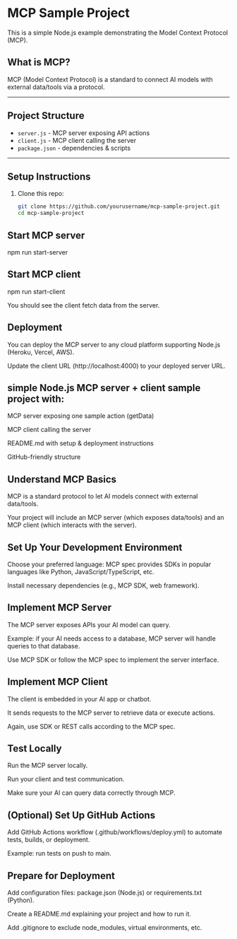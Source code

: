# MCP Sample Project

This is a simple Node.js example demonstrating the Model Context Protocol (MCP).

## What is MCP?

MCP (Model Context Protocol) is a standard to connect AI models with external data/tools via a protocol.

---

## Project Structure

- `server.js` - MCP server exposing API actions
- `client.js` - MCP client calling the server
- `package.json` - dependencies & scripts

---

## Setup Instructions

1. Clone this repo:

   ```bash
   git clone https://github.com/yourusername/mcp-sample-project.git
   cd mcp-sample-project
   ```
   
## Start MCP server
npm run start-server

## Start MCP client
npm run start-client

You should see the client fetch data from the server.

## Deployment
You can deploy the MCP server to any cloud platform supporting Node.js (Heroku, Vercel, AWS).

Update the client URL (http://localhost:4000) to your deployed server URL.

##  simple Node.js MCP server + client sample project with:

MCP server exposing one sample action (getData)

MCP client calling the server

README.md with setup & deployment instructions

GitHub-friendly structure


## Understand MCP Basics
MCP is a standard protocol to let AI models connect with external data/tools.

Your project will include an MCP server (which exposes data/tools) and an MCP client (which interacts with the server).


## Set Up Your Development Environment
Choose your preferred language: MCP spec provides SDKs in popular languages like Python, JavaScript/TypeScript, etc.

Install necessary dependencies (e.g., MCP SDK, web framework).

##  Implement MCP Server
The MCP server exposes APIs your AI model can query.

Example: if your AI needs access to a database, MCP server will handle queries to that database.

Use MCP SDK or follow the MCP spec to implement the server interface.

##  Implement MCP Client
The client is embedded in your AI app or chatbot.

It sends requests to the MCP server to retrieve data or execute actions.

Again, use SDK or REST calls according to the MCP spec.

##  Test Locally
Run the MCP server locally.

Run your client and test communication.

Make sure your AI can query data correctly through MCP.

## (Optional) Set Up GitHub Actions
Add GitHub Actions workflow (.github/workflows/deploy.yml) to automate tests, builds, or deployment.

Example: run tests on push to main.  

## Prepare for Deployment
Add configuration files: package.json (Node.js) or requirements.txt (Python).

Create a README.md explaining your project and how to run it.

Add .gitignore to exclude node_modules, virtual environments, etc.
